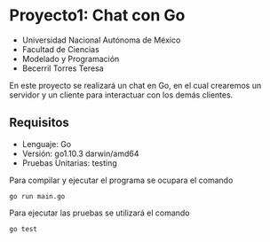 # Proyecto1: Chat con Go

* Universidad Nacional Autónoma de México
* Facultad de Ciencias 
* Modelado y Programación
* Becerril Torres Teresa

En este proyecto se realizará un chat en Go, en el cual crearemos un servidor 
y un cliente para interactuar con los demás clientes. 

## Requisitos

* Lenguaje: Go
* Versión: go1.10.3 darwin/amd64 
* Pruebas Unitarias: testing

Para compilar y ejecutar el programa se ocupara el comando 

    go run main.go

Para ejecutar las pruebas se utilizará el comando 

    go test
